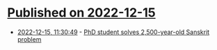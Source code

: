 # [Published on 2022-12-15](index.md)

* [2022-12-15, 11:30:49](https://news.ycombinator.com/item?id=33997962) - [PhD student solves 2,500-year-old Sanskrit problem](https://www.bbc.co.uk/news/articles/cg3gw9v7jnvo)
